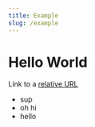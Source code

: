 ```yaml
---
title: Example
slug: /example
---
```


# Hello World

Link to a [relative URL](https://sample.com/)

- sup
- oh hi
- hello
